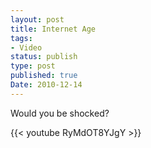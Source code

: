 ```yaml
---
layout: post
title: Internet Age
tags:
- Video
status: publish
type: post
published: true
Date: 2010-12-14
---
```

Would you be shocked?

{{< youtube RyMdOT8YJgY >}}